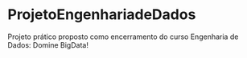 # ProjetoEngenhariadeDados
Projeto prático proposto como encerramento do curso Engenharia de Dados: Domine BigData!
